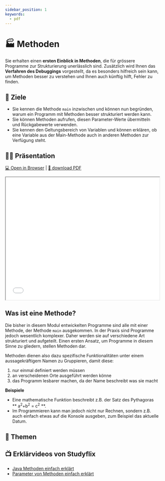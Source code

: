 ```yaml
---
sidebar_position: 1
keywords:
  - pdf
---
```


# 🏭 Methoden

Sie erhalten einen **ersten Einblick in Methoden**, die für grössere Programme
zur Strukturierung unerlässlich sind. Zusätzlich wird Ihnen das **Verfahren des
Debuggings** vorgestellt, da es besonders hilfreich sein kann, um Methoden
besser zu verstehen und Ihnen auch künftig hilft, Fehler zu finden.

## :dart: Ziele

- Sie kennen die Methode `main` inzwischen und können nun begründen, warum ein
  Programm mit Methoden besser strukturiert werden kann.
- Sie können Methoden aufrufen, diesen Parameter-Werte übermitteln und
  Rückgabewerte verwenden.
- Sie kennen den Geltungsbereich von Variablen und können erklären, ob eine
  Variable aus der Main-Methode auch in anderen Methoden zur Verfügung steht.

## :teacher: Präsentation

[:computer: Open in Browser](pathname:///slides/methoden) |
[:floppy_disk: download PDF](pathname:///slides/methoden.pdf)

<iframe src="/bbzbl-modul-319/slides/methoden" width="100%" height="400px"></iframe>

## Was ist eine Methode?

Die bisher in diesem Modul entwickelten Programme sind alle mit einer Methode,
der Methode `main` ausgekommen. In der Praxis sind Programme jedoch wesentlich
komplexer. Daher werden sie auf verschiedene Art strukturiert und aufgeteilt.
Einen ersten Ansatz, um Programme in diesem Sinne zu gliedern, stellen Methoden
dar.

Methoden dienen also dazu spezifische Funktionalitäten unter einem
aussagekräftigem Namen zu Gruppieren, damit diese:

1. nur einmal definiert werden müssen
2. an verscheidenen Orte ausgeführt werden könne
3. das Programm lesbarer machen, da der Name beschreibt was sie macht

**Beispiele**

- Eine mathematische Funktion beschreibt z.B. der Satz des Pythagoras **
  a<sup>2</sup>+b<sup>2</sup> = c<sup>2</sup> **.
- Im Programmieren kann man jedoch nicht nur Rechnen, sondern z.B. auch einfach
  etwas auf die Konsole ausgeben, zum Beispiel das aktuelle Datum.


## :open_book: Themen

<DocCardList className="pdf-exclude"/>

## :tv: Erklärvideos von Studyflix

- [Java Methoden einfach erklärt](https://studyflix.de/informatik/java-methoden-1901)
- [Parameter von Methoden einfach erklärt](https://studyflix.de/informatik/parameter-von-methoden-426)

